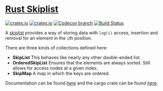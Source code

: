 [Rust Skiplist](http://www.jpellis.me/projects/rust-skiplist) 
=============

[![crates.io](https://img.shields.io/crates/v/skiplist.svg)](https://crates.io/crates/skiplist)
[![crates.io](https://img.shields.io/crates/d/skiplist.svg)](https://crates.io/crates/skiplist)
[![Codecov branch](https://img.shields.io/codecov/c/github/JP-Ellis/rust-skiplist/master)](https://codecov.io/gh/JP-Ellis/rust-skiplist)
[![Build Status](https://img.shields.io/github/workflow/status/JP-Ellis/rust-skiplist/Rust/master.svg)](https://github.com/JP-Ellis/rust-skiplist/actions)

A [skiplist](http://en.wikipedia.org/wiki/Skip_list) provides a way of storing
data with `log(i)` access, insertion and removal for an element in the `i`th position.

There are three kinds of collections defined here:
- **SkipList**  This behaves like nearly any other double-ended list.
- **OrderedSkipList**  Ensures that the elements are always sorted.  Still
  allows for access nodes at a given index.
- **SkipMap**  A map in which the keys are ordered.

Documentation can be found
[here](http://www.jpellis.me/rust-skiplist/skiplist/) and the cargo crate
can be found [here](https://crates.io/crates/skiplist).
